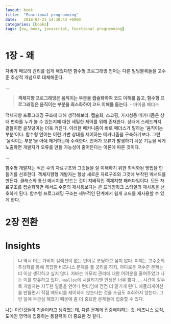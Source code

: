 ```yaml
---
layout: book
title:  "Functional programming"
date:   2018-04-21 14:30:43 +0900
categories: [books]
tags: [sw, book, javascript, functional programming]
---
```


# 1장 - 왜
자바가 메모리 관리를 쉽게 해줬다면 함수형 프로그래밍 언어는 다른 빌딩블록들을 고수준 추상적 개념으로 대체해준다.

... 

> **객체지향 프로그래밍은 움직이는 부분을 캡슐화하여 코드 이해를 돕고, 함수형 프로그래밍은 움직이는 부분을 최소화하여 코드 이해를 돕는다.** - 마이클 페더스

객체지향 프로그래밍 구조에 대해 생각해보라. 캡슐화, 스코핑, 가시성등 메커니즘은 상태 변화를 누가 볼 수 있는지에 대한 세밀한 제어를 위해 존재한다. 상태에 스레드까지 곁들이면 골칫덩이는 더욱 커진다. 이러한 메커니즘이 바로 페더스가 말하는 '움직이는 부분'이다. 함수형 언어는 이런 가변 상태를 제어하는 메커니즘을 구축하기보다. 그런 '움직이는 부분'을 아예 제거하는데 주력한다. 언어가 오류가 발생하기 쉬운 기능을 적게 노출하면 개발자가 오류를 만들 가능성이 줄어든다는 이론에 따른 것이다. 

...

함수형 개발자는 적은 수의 자료구조와 그것들을 잘 이해하기 위한 최적화된 방법을 만들기를 선호한다. 객체지향형 개발자는 항상 새로운 자료구조와 그것에 부착된 메서드를 만든다. 클래스와 통신 메시지를 만드는 것이 지배적인 객체지향 패러다임이다. 모든 자료구조를 캡슐화하면 메서드 수준의 재사용보다는 큰 프레임워크 스타일의 재사용을 선호하게 된다. 함수형 프로그래밍 구조는 세부적인 단계에서 쉽게 코드를 재사용할 수 있게 한다.

# 2장 전환


# Insights
> 나 역시 더는 가비지 컬렉션이 없는 언어로 코딩하고 싶지 않다. 이제는 고수준의 추상화를 통해 복잡한 비즈니스 문제를 풀 궁리를 하지, 까다로운 저수준 문제는 더 이상 생각하고 싶지 않다. 자바는 메모리 관리에 대한 어려운을 줄여주었고 나는 이를 향유하고 있다. -`malloc`에 시달리기엔 인생은 너무 짧다. ... 시간이 갈수록 개발자는 지루한 일들을 언어나 런타임에 점점 더 맡기게 된다. 애플리케이션을 만들면서 직접 메모리를 제어하지 않는다는 것을 조금도 후회하지 않는다. 그런 일에 무관심 해졌기 때문에 좀 더 중요한 문제들에 집중할 수 있다. 

나는 이런것들이 기술이라고 생각했는데, 다른 문제에 집중해야하는 것. 비즈니스 로직, 도메인 영역에 집중하는 통찰력이 더 중요한 것 같다.


